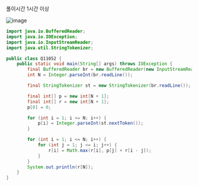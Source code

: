 
풀이시간 1시간 이상

![image](https://user-images.githubusercontent.com/82895809/196918150-2f18d86a-c18f-46c9-9d5e-0babf809a7be.png)

```java
import java.io.BufferedReader;
import java.io.IOException;
import java.io.InputStreamReader;
import java.util.StringTokenizer;

public class Q11052 {
	public static void main(String[] args) throws IOException {
		final BufferedReader br = new BufferedReader(new InputStreamReader(System.in));
		int N = Integer.parseInt(br.readLine());

		final StringTokenizer st = new StringTokenizer(br.readLine());

		final int[] p = new int[N + 1];
		final int[] r = new int[N + 1];
		p[0] = 0;

		for (int i = 1; i <= N; i++) {
			p[i] = Integer.parseInt(st.nextToken());
		}

		for (int i = 1; i <= N; i++) {
			for (int j = 1; j <= i; j++) {
				r[i] = Math.max(r[i], p[j] + r[i - j]);
			}
		}
		System.out.println(r[N]);
	}
}

```
